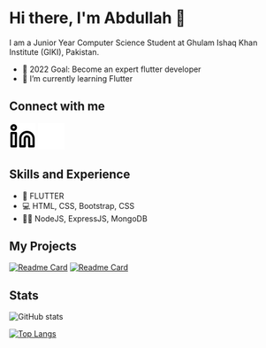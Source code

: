 # Hi there, I'm Abdullah 👋

I am a Junior Year Computer Science Student at Ghulam Ishaq Khan Institute (GIKI), Pakistan.
- 🥅 2022 Goal: Become an expert flutter developer
- 🌱 I’m currently learning Flutter 

## Connect with me

<!-- [![website](./img/twitter-light.svg)](https://twitter.com/killswitch412#gh-light-mode-only)
[![website](./img/twitter-dark.svg)](https://twitter.com/killswitch412#gh-dark-mode-only)
&nbsp;&nbsp; -->
[![website](./img/linkedin-light.svg)](https://www.linkedin.com/in/killswitch412#gh-light-mode-only)
[![website](./img/linkedin-dark.svg)](https://www.linkedin.com/in/killswitch412#gh-dark-mode-only)

## Skills and Experience
* 📱 FLUTTER
* 💻 HTML, CSS, Bootstrap, CSS
* 👩‍💻 NodeJS, ExpressJS, MongoDB

<!-- ## Languages and Tools -->

## My Projects
[![Readme Card](https://github-readme-stats.vercel.app/api/pin/?username=killswitch412&repo=online-event-service-marketplace-flutter&theme=dracula)](https://github.com/KillSwitch412/online-event-service-marketplace-flutter)
[![Readme Card](https://github-readme-stats.vercel.app/api/pin/?username=killswitch412&repo=sorting-algorithms-visualizer-js&theme=dracula)](https://github.com/KillSwitch412/sorting-algorithms-visualizer-js)

## Stats
![GitHub stats](https://github-readme-stats.vercel.app/api?username=killswitch412&show_icons=true&theme=dracula)

[![Top Langs](https://github-readme-stats.vercel.app/api/top-langs/?username=killswitch412&layout=compact&theme=dracula)](https://github.com/KillSwitch412)

<!-- ![GitHub streak stats](https://github-readme-streak-stats.herokuapp.com/?user=killswitch412)   -->
<!-- ![GitHub Activity Graph](https://activity-graph.herokuapp.com/graph?username=killswitch412)   -->



